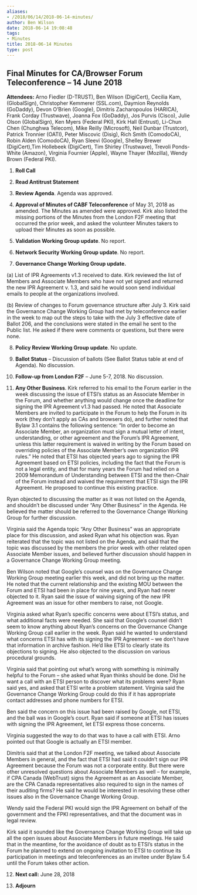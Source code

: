 ```yaml
---
aliases:
- /2018/06/14/2018-06-14-minutes/
author: Ben Wilson
date: 2018-06-14 19:08:48
tags:
- Minutes
title: 2018-06-14 Minutes
type: post
---
```


## Final Minutes for CA/Browser Forum Teleconference – 14 June 2018

**Attendees:** Arno Fiedler (D-TRUST), Ben Wilson (DigiCert), Cecilia Kam, (GlobalSign), Christopher Kemmerer (SSL.com), Daymion Reynolds (GoDaddy), Devon O’Brien (Google), Dimitris Zacharopoulos (HARICA), Frank Corday (Trustwave), Joanna Fox (GoDaddy), Jos Purvis (Cisco), Julie Olson (GlobalSign), Ken Myers (Federal PKI), Kirk Hall (Entrust), Li-Chun Chen (Chunghwa Telecom), Mike Reilly (Microsoft), Neil Dunbar (Trustcor), Patrick Tronnier (OATI), Peter Miscovic (Disig), Rich Smith (ComodoCA), Robin Alden (ComodoCA), Ryan Sleevi (Google), Shelley Brewer (DigiCert),Tim Hollebeek (DigiCert), Tim Shirley (Trustwave), Trevoli Ponds-White (Amazon), Virginia Fournier (Apple), Wayne Thayer (Mozilla), Wendy Brown (Federal PKI).

1. **Roll Call**

1. **Read Antitrust Statement**

1. **Review Agenda**. Agenda was approved.

1. **Approval of Minutes of CABF Teleconference** of May 31, 2018 as amended. The Minutes as amended were approved. Kirk also listed the missing portions of the Minutes from the London F2F meeting that occurred the prior week, and asked the volunteer Minutes takers to upload their Minutes as soon as possible.

1. **Validation Working Group update**. No report.

1. **Network Security Working Group update**. No report.

1. **Governance Change Working Group update.**

(a) List of IPR Agreements v1.3 received to date. Kirk reviewed the list of Members and Associate Members who have not yet signed and returned the new IPR Agreement v. 1.3, and said he would soon send individual emails to people at the organizations involved.

(b) Review of changes to Forum governance structure after July 3. Kirk said the Governance Change Working Group had met by teleconference earlier in the week to map out the steps to take with the July 3 effective date of Ballot 206, and the conclusions were stated in the email he sent to the Public list. He asked if there were comments or questions, but there were none.

8. **Policy Review Working Group update**. No update.

1. **Ballot Status** – Discussion of ballots (See Ballot Status table at end of Agenda). No discussion.

1. **Follow-up from London F2F** – June 5-7, 2018. No discussion.

1. **Any Other Business**. Kirk referred to his email to the Forum earlier in the week discussing the issue of ETSI’s status as an Associate Member in the Forum, and whether anything would change once the deadline for signing the IPR Agreement v1.3 had passed. He noted that Associate Members are invited to participate in the Forum to help the Forum in its work (they don’t apply as CAs and browsers do), and further noted that Bylaw 3.1 contains the following sentence: “In order to become an Associate Member, an organization must sign a mutual letter of intent, understanding, or other agreement and the Forum’s IPR Agreement, unless this latter requirement is waived in writing by the Forum based on overriding policies of the Associate Member’s own organization IPR rules.” He noted that ETSI has objected years ago to signing the IPR Agreement based on ETSI policies, including the fact that the Forum is not a legal entity, and that for many years the Forum had relied on a 2009 Memorandum of Understanding between ETSI and the then-Chair of the Forum instead and waived the requirement that ETSI sign the IPR Agreement. He proposed to continue this existing practice.

Ryan objected to discussing the matter as it was not listed on the Agenda, and shouldn’t be discussed under “Any Other Business” in the Agenda. He believed the matter should be referred to the Governance Change Working Group for further discussion.

Virginia said the Agenda topic “Any Other Business” was an appropriate place for this discussion, and asked Ryan what his objection was. Ryan reiterated that the topic was not listed on the Agenda, and said that the topic was discussed by the members the prior week with other related open Associate Member issues, and believed further discussion should happen in a Governance Change Working Group meeting.

Ben Wilson noted that Google’s counsel was on the Governance Change Working Group meeting earlier this week, and did not bring up the matter. He noted that the current relationship and the existing MOU between the Forum and ETSI had been in place for nine years, and Ryan had never objected to it. Ryan said the issue of waiving signing of the new IPR Agreement was an issue for other members to raise, not Google.

Virginia asked what Ryan’s specific concerns were about ETSI’s status, and what additional facts were needed. She said that Google’s counsel didn’t seem to know anything about Ryan’s concerns on the Governance Change Working Group call earlier in the week. Ryan said he wanted to understand what concerns ETSI has with its signing the IPR Agreement – we don’t have that information in archive fashion. He’d like ETSI to clearly state its objections to signing. He also objected to the discussion on various procedural grounds.

Virginia said that pointing out what’s wrong with something is minimally helpful to the Forum – she asked what Ryan thinks should be done. Did he want a call with an ETSI person to discover what its problems were? Ryan said yes, and asked that ETSI write a problem statement. Virginia said the Governance Change Working Group could do this if it has appropriate contact addresses and phone numbers for ETSI.

Ben said the concern on this issue had been raised by Google, not ETSI, and the ball was in Google’s court. Ryan said if someone at ETSI has issues with signing the IPR Agreement, let ETSI express those concerns.

Virginia suggested the way to do that was to have a call with ETSI. Arno pointed out that Google is actually an ETSI member.

Dimitris said that at the London F2F meeting, we talked about Associate Members in general, and the fact that ETSI had said it couldn’t sign our IPR Agreement because the Forum was not a corporate entity. But there were other unresolved questions about Associate Members as well – for example, if CPA Canada (WebTrust) signs the Agreement as an Associate Member, are the CPA Canada representatives also required to sign in the names of their auditing firms? He said he would be interested in resolving these other issues also in the Governance Change Working Group.

Wendy said the Federal PKI would sign the IPR Agreement on behalf of the government and the FPKI representatives, and that the document was in legal review.

Kirk said it sounded like the Governance Change Working Group will take up all the open issues about Associate Members in future meetings. He said that in the meantime, for the avoidance of doubt as to ETSI’s status in the Forum he planned to extend on ongoing invitation to ETSI to continue its participation in meetings and teleconferences as an invitee under Bylaw 5.4 until the Forum takes other action.

12. **Next call:** June 28, 2018

01. **Adjourn**
